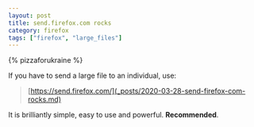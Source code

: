 ```yaml
---
layout: post
title: send.firefox.com rocks
category: firefox
tags: ["firefox", "large_files"]
---
```

{% pizzaforukraine  %}

If you have to send a large file to an individual, use:

> [https://send.firefox.com/](_posts/2020-03-28-send-firefox-com-rocks.md)

It is brilliantly simple, easy to use and powerful.  **Recommended**.
